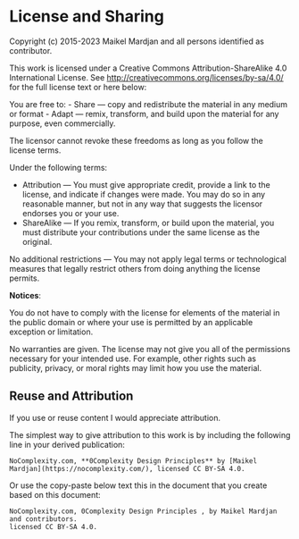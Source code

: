 # License and Sharing

Copyright (c) 2015-2023 Maikel Mardjan and all persons identified as
contributor.

This work is licensed under a Creative Commons Attribution-ShareAlike
4.0 International License. See
<http://creativecommons.org/licenses/by-sa/4.0/> for the full license
text or here below:

You are free to: - Share — copy and redistribute the material in any
medium or format - Adapt — remix, transform, and build upon the material
for any purpose, even commercially.

The licensor cannot revoke these freedoms as long as you follow the
license terms.

Under the following terms:

-   Attribution — You must give appropriate credit, provide a link to
    the license, and indicate if changes were made. You may do so in any
    reasonable manner, but not in any way that suggests the licensor
    endorses you or your use.
-   ShareAlike — If you remix, transform, or build upon the material,
    you must distribute your contributions under the same license as the
    original.

No additional restrictions — You may not apply legal terms or
technological measures that legally restrict others from doing anything
the license permits.

**Notices**:

You do not have to comply with the license for elements of the material
in the public domain or where your use is permitted by an applicable
exception or limitation.

No warranties are given. The license may not give you all of the
permissions necessary for your intended use. For example, other rights
such as publicity, privacy, or moral rights may limit how you use the
material.

## Reuse and Attribution

If you use or reuse content I would appreciate attribution.

The simplest way to give attribution to this work is by including the following line in your derived publication:

```{admonition} Attribution Suggestion
NoComplexity.com, **0Complexity Design Principles** by [Maikel Mardjan](https://nocomplexity.com/), licensed CC BY-SA 4.0. 

```

Or use the copy-paste below text this in the document that you create based on this document:
```
NoComplexity.com, 0Complexity Design Principles , by Maikel Mardjan and contributors.
licensed CC BY-SA 4.0. 
```